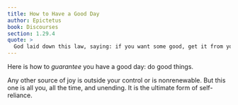 ```yaml
---
title: How to Have a Good Day
author: Epictetus
book: Discourses
section: 1.29.4
quote: >
  God laid down this law, saying: if you want some good, get it from yourself.
---
```


Here is how to _guarantee_ you have a good day: do good things.

Any other source of joy is outside your control or is nonrenewable. But this one is all you, all the time, and unending. It is the ultimate form of self-reliance.
